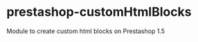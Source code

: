 prestashop-customHtmlBlocks
===========================

Module to create custom html blocks on Prestashop 1.5